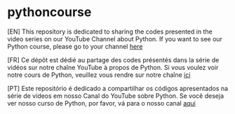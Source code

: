 # pythoncourse

[EN] This repository is dedicated to sharing the codes presented in the video series on our YouTube Channel about Python. If you want to see our Python course, please go to your channel [here](https://www.youtube.com/@carloscmferreira)

[FR] Ce dépôt est dédié au partage des codes présentés dans la série de vidéos sur notre chaîne YouTube à propos de Python. Si vous voulez voir notre cours de Python, veuillez vous rendre sur notre chaîne [ici](https://www.youtube.com/@carloscmferreira)

[PT] Este repositório é dedicado a compartilhar os códigos apresentados na série de vídeos em nosso Canal do YouTube sobre Python. Se você deseja ver nosso curso de Python, por favor, vá para o nosso canal [aqui](https://www.youtube.com/@carloscmferreira)
